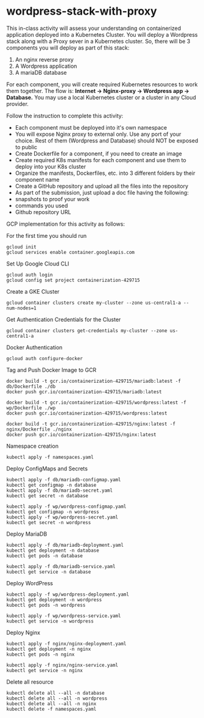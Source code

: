 # wordpress-stack-with-proxy

This in-class activity will assess your understanding on containerized application deployed into a Kubernetes Cluster. You will deploy a Wordpress stack along with a Proxy sever in a Kubernetes cluster. So, there will be 3 components you will deploy as part of this stack:

1) An nginx reverse proxy
2) A Wordpress application
3) A mariaDB database

For each component, you will create required Kubernetes resources to work them together. The flow is: **Internet -> Nginx-proxy -> Wordpress app -> Database.** You may use a local Kubernetes cluster or a cluster in any Cloud provider.

Follow the instruction to complete this activity:

- Each component must be deployed into it's own namespace
- You will expose Nginx proxy to external only. Use any port of your choice. Rest of them (Wordpress and Database) should NOT be exposed to public
- Create Dockerfile for a component, if you need to create an image
- Create required K8s manifests for each component and use them to deploy into your K8s cluster
- Organize the manifests, Dockerfiles, etc. into 3 different folders by their component name
- Create a GitHub repository and upload all the files into the repository
- As part of the submission, just upload a doc file having the following:
- snapshots to proof your work
- commands you used
- Github repository URL


GCP implementation for this activity as follows:

For the first time you should run	
```commandline
gcloud init
gcloud services enable container.googleapis.com
```

Set Up Google Cloud CLI
```commandline
gcloud auth login
gcloud config set project containerization-429715
```

Create a GKE Cluster
```commandline
gcloud container clusters create my-cluster --zone us-central1-a --num-nodes=1
```

Get Authentication Credentials for the Cluster
```commandline
gcloud container clusters get-credentials my-cluster --zone us-central1-a
```

Docker Authentication
```commandline
gcloud auth configure-docker
```

Tag and Push Docker Image to GCR
```commandline
docker build -t gcr.io/containerization-429715/mariadb:latest -f db/Dockerfile ./db
docker push gcr.io/containerization-429715/mariadb:latest
	
docker build -t gcr.io/containerization-429715/wordpress:latest -f wp/Dockerfile ./wp
docker push gcr.io/containerization-429715/wordpress:latest
	
docker build -t gcr.io/containerization-429715/nginx:latest -f nginx/Dockerfile ./nginx
docker push gcr.io/containerization-429715/nginx:latest
```

Namespace creation
```commandline
kubectl apply -f namespaces.yaml
```

Deploy ConfigMaps and Secrets
```commandline
kubectl apply -f db/mariadb-configmap.yaml
kubectl get configmap -n database
kubectl apply -f db/mariadb-secret.yaml
kubectl get secret -n database

kubectl apply -f wp/wordpress-configmap.yaml
kubectl get configmap -n wordpress
kubectl apply -f wp/wordpress-secret.yaml
kubectl get secret -n wordpress
```

Deploy MariaDB
```commandline
kubectl apply -f db/mariadb-deployment.yaml
kubectl get deployment -n database
kubectl get pods -n database

kubectl apply -f db/mariadb-service.yaml
kubectl get service -n database
```

Deploy WordPress
```commandline
kubectl apply -f wp/wordpress-deployment.yaml
kubectl get deployment -n wordpress
kubectl get pods -n wordpress

kubectl apply -f wp/wordpress-service.yaml
kubectl get service -n wordpress
```

Deploy Nginx
```commandline
kubectl apply -f nginx/nginx-deployment.yaml
kubectl get deployment -n nginx
kubectl get pods -n nginx
	
kubectl apply -f nginx/nginx-service.yaml
kubectl get service -n nginx
```
	
Delete all resource
```commandline
kubectl delete all --all -n database
kubectl delete all --all -n wordpress
kubectl delete all --all -n nginx
kubectl delete -f namespaces.yaml
```
